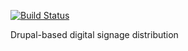 [![Build Status](https://travis-ci.org/uiowa/signage.svg?branch=7.x-2.x)](https://travis-ci.org/uiowa/signage)

Drupal-based digital signage distribution
